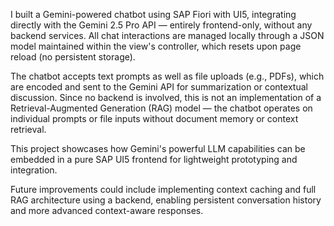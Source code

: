 I built a Gemini-powered chatbot using SAP Fiori with UI5, integrating directly with the Gemini 2.5 Pro API — entirely frontend-only, without any backend services. All chat interactions are managed locally through a JSON model maintained within the view's controller, which resets upon page reload (no persistent storage).

The chatbot accepts text prompts as well as file uploads (e.g., PDFs), which are encoded and sent to the Gemini API for summarization or contextual discussion. Since no backend is involved, this is not an implementation of a Retrieval-Augmented Generation (RAG) model — the chatbot operates on individual prompts or file inputs without document memory or context retrieval.

This project showcases how Gemini's powerful LLM capabilities can be embedded in a pure SAP UI5 frontend for lightweight prototyping and integration.

Future improvements could include implementing context caching and full RAG architecture using a backend, enabling persistent conversation history and more advanced context-aware responses.
